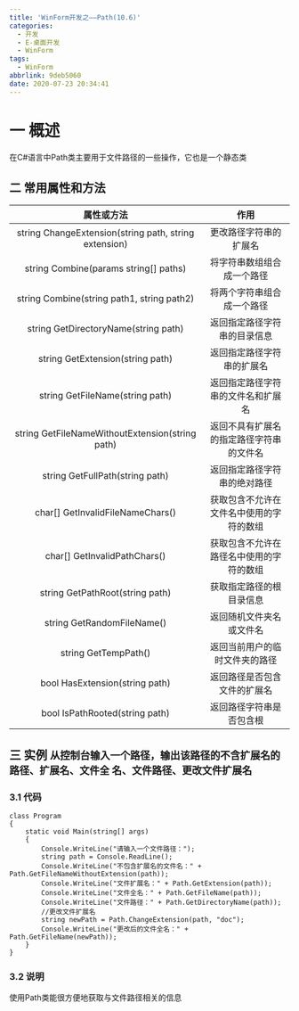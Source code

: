```yaml
---
title: 'WinForm开发之——Path(10.6)'
categories:
  - 开发
  - E-桌面开发
  - WinForm
tags:
  - WinForm
abbrlink: 9deb5060
date: 2020-07-23 20:34:41
---
```

# 一 概述

在C#语言中Path类主要用于文件路径的一些操作，它也是一个静态类

<!--more-->

## 二 常用属性和方法

|                    **属性或方法**                     |                 **作用**                 |
| :---------------------------------------------------: | :--------------------------------------: |
| string ChangeExtension(string path, string extension) |          更改路径字符串的扩展名          |
|         string Combine(params string[] paths)         |        将字符串数组组合成一个路径        |
|      string Combine(string path1, string path2)       |        将两个字符串组合成一个路径        |
|         string GetDirectoryName(string path)          |       返回指定路径字符串的目录信息       |
|           string GetExtension(string path)            |        返回指定路径字符串的扩展名        |
|            string GetFileName(string path)            |    返回指定路径字符串的文件名和扩展名    |
|    string GetFileNameWithoutExtension(string path)    | 返回不具有扩展名的指定路径字符串的文件名 |
|            string GetFullPath(string path)            |       返回指定路径字符串的绝对路径       |
|           char[] GetInvalidFileNameChars()            | 获取包含不允许在文件名中使用的字符的数组 |
|             char[] GetInvalidPathChars()              | 获取包含不允许在路径名中使用的字符的数组 |
|            string GetPathRoot(string path)            |         获取指定路径的根目录信息         |
|              string GetRandomFileName()               |         返回随机文件夹名或文件名         |
|                 string GetTempPath()                  |      返回当前用户的临时文件夹的路径      |
|            bool HasExtension(string path)             |       返回路径是否包含文件的扩展名       |
|            bool IsPathRooted(string path)             |         返回路径字符串是否包含根         |

## 三 实例 <font size=4> 从控制台输入一个路径，输出该路径的不含扩展名的路径、扩展名、文件全 名、文件路径、更改文件扩展名 </font>

### 3.1 代码

```
class Program
{
    static void Main(string[] args)
    {
        Console.WriteLine("请输入一个文件路径：");
        string path = Console.ReadLine();
        Console.WriteLine("不包含扩展名的文件名：" + Path.GetFileNameWithoutExtension(path));
        Console.WriteLine("文件扩展名：" + Path.GetExtension(path));
        Console.WriteLine("文件全名：" + Path.GetFileName(path));
        Console.WriteLine("文件路径：" + Path.GetDirectoryName(path));
        //更改文件扩展名
        string newPath = Path.ChangeExtension(path, "doc");
        Console.WriteLine("更改后的文件全名：" + Path.GetFileName(newPath));
    }
}
```

### 3.2 说明

使用Path类能很方便地获取与文件路径相关的信息